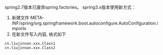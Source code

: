 spring2.7版本已废弃spring.factories。
spring3.x版本使用新方式：
1. 新建文件 META-INF/spring/org.springframework.boot.autoconfigure.AutoConfiguration.imports
2. 在新文件写入内容, 格式如下
```
cn.liujinnan.xxx.Class1
cn.liujinnan.xxx.Class2
```